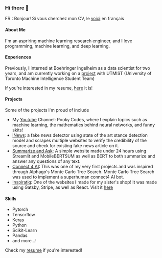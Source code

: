 ### Hi there 👋
FR : Bonjour! Si vous cherchez mon CV, le [voici](https://github.com/pooky1955/pooky1955/blob/main/James%20Liang%20CV%20FR.pdf) en français 
#### About Me
I'm an aspriring machine learning research engineer, and I love programming, machine learning, and deep learning.
#### Experiences
Previously, I interned at Boehringer Ingelheim as a data scientist for two years, and am currently working on a [project](https://utmist.gitlab.io/projects/audioresolution/) with UTMIST (University of Toronto Machine Intelligence Student Team)

If you're interested in my resume, [here](https://github.com/pooky1955/pooky1955/blob/main/James%20Liang%20CV.pdf) it is!

#### Projects
Some of the projects I'm proud of include
- My [Youtube](https://www.youtube.com/channel/UCYBfGYBuGvgM-gVU5bcfq2A) Channel: Pooky Codes, where I explain topics such as machine learning, the mathematics behind neural networks, and funny skits!
- [iNews](https://github.com/pooky1955/iNews): a fake news detector using state of the art stance detection model and scrapes multiple websites to verify the credibility of the source and check for existing fake news article on it.
- [Summarize and Ask](https://github.com/pooky1955/summarize-and-ask): A simple website made under 24 hours using Streamlit and MobileBERTSUM as well as BERT to both summarize and answer any questions of any text.
- [Connect 4 AI](https://github.com/pooky1955/connect4AI): This was one of my very first projects and was inspired through Alphago's Monte Carlo Tree Search. Monte Carlo Tree Search was used to implement a superhuman connect4 AI bot.
- [Inspiratiq](https://github.com/pooky1955/inspiratiq-shop): One of the websites I made for my sister's shop! It was made using Gatsby, Stripe, as well as React. Visit it [here](https://inspiratiq.com)


#### Skills
- Pytorch
- Tensorflow
- Keras
- Python
- Scikit-Learn
- Pandas
- and more...!

Check my [resume](https://github.com/pooky1955/pooky1955/blob/main/James%20Liang%20CV.pdf) if you're interested!

<!--
**pooky1955/pooky1955** is a ✨ _special_ ✨ repository because its `README.md` (this file) appears on your GitHub profile.

Here are some ideas to get you started:

- 🔭 I’m currently working on ...
- 🌱 I’m currently learning ...
- 👯 I’m looking to collaborate on ...
- 🤔 I’m looking for help with ...
- 💬 Ask me about ...
- 📫 How to reach me: ...
- 😄 Pronouns: ...
- ⚡ Fun fact: ...
-->
